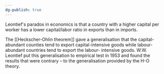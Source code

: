 ```yaml
---
dg-publish: true
---
```

Leontief's paradox in economics is that a country with a higher capital per worker has a lower capital/labor ratio in exports than in imports.

The [[Heckscher-Ohlin theorem]] gave a generalisation that the capital-abundant counties tend to export capital-intensive goods while labour- abundant countries tend to export the labour- intensive goods. W.W. Leontief put this generalisation to empirical test in 1953 and found the results that were contrary – to the generalisation provided by the H-O theory.